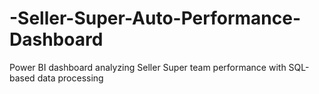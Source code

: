 # -Seller-Super-Auto-Performance-Dashboard
Power BI dashboard analyzing Seller Super team performance with SQL-based data processing
